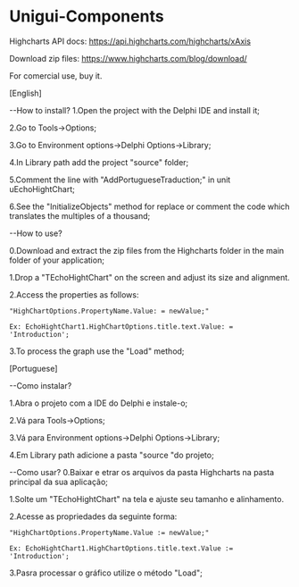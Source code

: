 # Unigui-Components

Highcharts API docs: https://api.highcharts.com/highcharts/xAxis

Download zip files: https://www.highcharts.com/blog/download/

For comercial use, buy it.

[English]

--How to install?
1.Open the project with the Delphi IDE and install it;

2.Go to Tools->Options;

3.Go to Environment options->Delphi Options->Library;

4.In Library path add the project "source" folder;

5.Comment the line with "AddPortugueseTraduction;" in unit uEchoHightChart;

6.See the "InitializeObjects" method for replace or comment the code which translates the multiples of a thousand;


--How to use?

0.Download and extract the zip files from the Highcharts folder in the main folder of your application;

1.Drop a "TEchoHightChart" on the screen and adjust its size and alignment.

2.Access the properties as follows:

    "HighChartOptions.PropertyName.Value: = newValue;"
    
    Ex: EchoHightChart1.HighChartOptions.title.text.Value: = 'Introduction';
    
3.To process the graph use the "Load" method;



[Portuguese]

--Como instalar?

1.Abra o projeto com a IDE do Delphi e instale-o;

2.Vá para Tools->Options;

3.Vá para Environment options->Delphi Options->Library;

4.Em Library path adicione a pasta "source "do projeto;


--Como usar?
0.Baixar e etrar os arquivos da pasta Highcharts na pasta principal da sua aplicação;

1.Solte um "TEchoHightChart" na tela e ajuste seu tamanho e alinhamento.

2.Acesse as propriedades da seguinte forma:

    "HighChartOptions.PropertyName.Value := newValue;"
    
    Ex: EchoHightChart1.HighChartOptions.title.text.Value := 'Introduction';
    
3.Pasra processar o gráfico utilize o método "Load";
